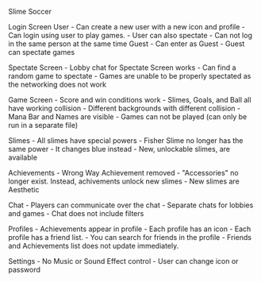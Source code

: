 Slime Soccer

Login Screen
   User
      - Can create a new user with a new icon and profile
      - Can login using user to play games.
      - User can also spectate
      - Can not log in the same person at the same time
   Guest
      - Can enter as Guest
      - Guest can spectate games

Spectate Screen
      - Lobby chat for Spectate Screen works
      - Can find a random game to spectate
      - Games are unable to be properly spectated as the networking does not work

Game Screen
      - Score and win conditions work
      - Slimes, Goals, and Ball all have working collision
      - Different backgrounds with different collision
      - Mana Bar and Names are visible
      - Games can not be played (can only be run in a separate file)

Slimes
      - All slimes have special powers
         - Fisher Slime no longer has the same power - It changes blue instead
      - New, unlockable slimes, are available

Achievements
      - Wrong Way Achievement removed
      - "Accessories" no longer exist. Instead, achivements unlock new slimes
      - New slimes are Aesthetic

Chat
      - Players can communicate over the chat
      - Separate chats for lobbies and games
      - Chat does not include filters

Profiles
      - Achievements appear in profile
      - Each profile has an icon
      - Each profile has a friend list.
      - You can search for friends in the profile
      - Friends and Achievements list does not update immediately.

Settings
      - No Music or Sound Effect control
      - User can change icon or password